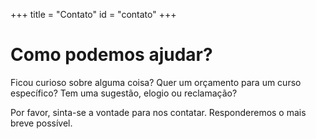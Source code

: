 +++
title = "Contato"
id = "contato"
+++

# Como podemos ajudar?

Ficou curioso sobre alguma coisa? Quer um orçamento para um curso específico?
Tem uma sugestão, elogio ou reclamação?

Por favor, sinta-se a vontade para nos contatar. Responderemos o mais breve possível.
